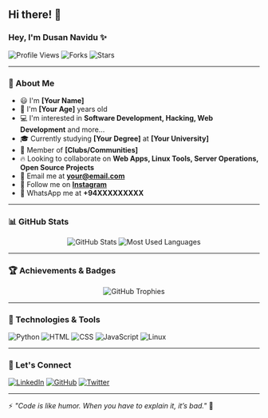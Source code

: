 ## Hi there! 👋

### Hey, I'm Dusan Navidu ✨

![Profile Views](https://komarev.com/ghpvc/?username=yourusername&label=Views&color=brightgreen&style=flat-square)
![Forks](https://img.shields.io/github/forks/yourusername/yourrepo?style=social)
![Stars](https://img.shields.io/github/stars/yourusername/yourrepo?style=social)

---

### 🚀 About Me
- 😃 I'm **[Your Name]**
- 🎂 I'm **[Your Age]** years old
- 💻 I'm interested in **Software Development, Hacking, Web Development** and more...
- 🎓 Currently studying **[Your Degree]** at **[Your University]**
- 🌟 Member of **[Clubs/Communities]**
- 🔥 Looking to collaborate on **Web Apps, Linux Tools, Server Operations, Open Source Projects**
- 📧 Email me at **your@email.com**
- 📸 Follow me on **[Instagram](https://www.instagram.com/yourusername/)**
- 📱 WhatsApp me at **+94XXXXXXXXX**

---

### 📊 GitHub Stats
<div align="center">
    <img src="https://github-readme-stats.vercel.app/api?username=yourusername&show_icons=true&theme=radical" alt="GitHub Stats" />
    <img src="https://github-readme-stats.vercel.app/api/top-langs/?username=yourusername&layout=compact&theme=radical" alt="Most Used Languages" />
</div>

---

### 🏆 Achievements & Badges
<div align="center">
    <img src="https://github-profile-trophy.vercel.app/?username=yourusername&theme=radical&margin-w=10" alt="GitHub Trophies" />
</div>

---

### 🔧 Technologies & Tools

![Python](https://img.shields.io/badge/Python-3670A0?style=for-the-badge&logo=python&logoColor=white)
![HTML](https://img.shields.io/badge/HTML5-E34F26?style=for-the-badge&logo=html5&logoColor=white)
![CSS](https://img.shields.io/badge/CSS3-1572B6?style=for-the-badge&logo=css3&logoColor=white)
![JavaScript](https://img.shields.io/badge/JavaScript-F7DF1E?style=for-the-badge&logo=javascript&logoColor=black)
![Linux](https://img.shields.io/badge/Linux-FCC624?style=for-the-badge&logo=linux&logoColor=black)

---

### 🤝 Let's Connect
[![LinkedIn](https://img.shields.io/badge/LinkedIn-blue?style=for-the-badge&logo=linkedin)](https://linkedin.com/in/yourusername)
[![GitHub](https://img.shields.io/badge/GitHub-181717?style=for-the-badge&logo=github)](https://github.com/yourusername)
[![Twitter](https://img.shields.io/badge/Twitter-1DA1F2?style=for-the-badge&logo=twitter&logoColor=white)](https://twitter.com/yourusername)

---

⚡ *"Code is like humor. When you have to explain it, it’s bad."* 🚀
